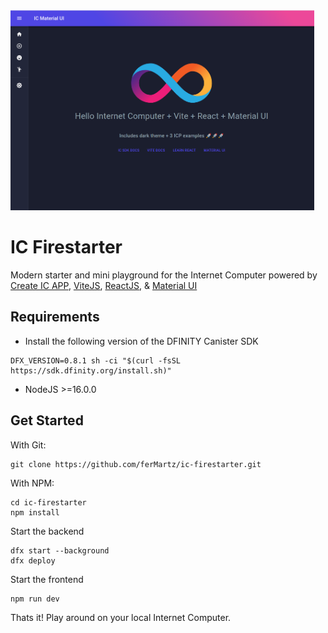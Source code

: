 <img height=320 src="https://github.com/ferMartz/ic-material/blob/main/src/assets/ic-material-shot.png" />

# IC Firestarter

Modern starter and mini playground for the Internet Computer powered by [Create IC APP](https://github.com/MioQuispe/create-ic-app), [ViteJS](https://vitejs.dev/), [ReactJS](https://reactjs.org/), & [Material UI](https://tailwindcss.com/)

## Requirements

- Install the following version of the DFINITY Canister SDK

```
DFX_VERSION=0.8.1 sh -ci "$(curl -fsSL https://sdk.dfinity.org/install.sh)"
```

- NodeJS >=16.0.0

## Get Started

With Git:

```
git clone https://github.com/ferMartz/ic-firestarter.git
```

With NPM:

```
cd ic-firestarter
npm install
```

Start the backend

```
dfx start --background
dfx deploy
```

Start the frontend

```
npm run dev
```

Thats it! Play around on your local Internet Computer.
